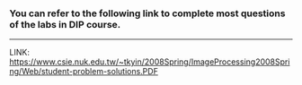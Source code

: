 ### You can refer to the following link to complete most questions of the labs in DIP course.

---

LINK: https://www.csie.nuk.edu.tw/~tkyin/2008Spring/ImageProcessing2008Spring/Web/student-problem-solutions.PDF
